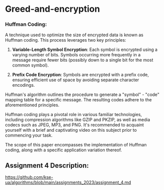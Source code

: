 # Greed-and-encryption

### Huffman Coding: 
A technique used to optimize the size of encrypted data is known as Huffman coding. This process leverages two key principles:

1. **Variable-Length Symbol Encryption**: Each symbol is encrypted using a varying number of bits. Symbols occurring more frequently in a message require fewer bits (possibly down to a single bit for the most common symbol).

2. **Prefix Code Encryption**: Symbols are encrypted with a prefix code, ensuring efficient use of space by avoiding separate character encodings.

Huffman's algorithm outlines the procedure to generate a "symbol" - "code" mapping table for a specific message. The resulting codes adhere to the aforementioned principles.

Huffman coding plays a pivotal role in various familiar technologies, including compression algorithms like GZIP and PKZIP, as well as media codecs such as JPEG, MP3, and PNG. It's recommended to acquaint yourself with a brief and captivating video on this subject prior to commencing your task.

The scope of this paper encompasses the implementation of Huffman coding, along with a specific application variation thereof.

## Assignment 4 Description:
https://github.com/kse-ua/algorithms/blob/main/assignments_2023/assignment_4.md
